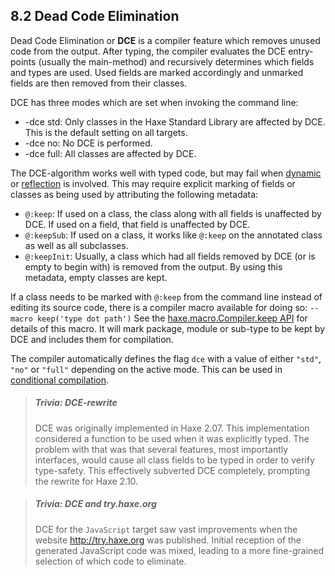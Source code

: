 ## 8.2 Dead Code Elimination

Dead Code Elimination or **DCE** is a compiler feature which removes unused code from the output. After typing, the compiler evaluates the DCE entry-points (usually the main-method) and recursively determines which fields and types are used. Used fields are marked accordingly and unmarked fields are then removed from their classes.

DCE has three modes which are set when invoking the command line:

* -dce std: Only classes in the Haxe Standard Library are affected by DCE. This is the default setting on all targets.
* -dce no: No DCE is performed.
* -dce full: All classes are affected by DCE.

The DCE-algorithm works well with typed code, but may fail when [dynamic](types-dynamic.md) or [reflection](std-reflection.md) is involved. This may require explicit marking of fields or classes as being used by attributing the following metadata:

* `@:keep`: If used on a class, the class along with all fields is unaffected by DCE. If used on a field, that field is unaffected by DCE.
* `@:keepSub`: If used on a class, it works like `@:keep` on the annotated class as well as all subclasses.
* `@:keepInit`: Usually, a class which had all fields removed by DCE (or is empty to begin with) is removed from the output. By using this metadata, empty classes are kept.

If a class needs to be marked with `@:keep` from the command line instead of editing its source code, there is a compiler macro available for doing so: `--macro keep('type dot path')` See the [haxe.macro.Compiler.keep API](http://api.haxe.org/haxe/macro/Compiler.html#keep) for details of this macro. It will mark package, module or sub-type to be kept by DCE and includes them for compilation.
 
The compiler automatically defines the flag `dce` with a value of either `"std"`, `"no"` or `"full"` depending on the active mode. This can be used in [conditional compilation](lf-condition-compilation.md).

> ##### Trivia: DCE-rewrite
>
> DCE was originally implemented in Haxe 2.07. This implementation considered a function to be used when it was explicitly typed. The problem with that was that several features, most importantly interfaces, would cause all class fields to be typed in order to verify type-safety. This effectively subverted DCE completely, prompting the rewrite for Haxe 2.10.

> ##### Trivia: DCE and try.haxe.org
>
> DCE for the `JavaScript` target saw vast improvements when the website <http://try.haxe.org> was published. Initial reception of the generated JavaScript code was mixed, leading to a more fine-grained selection of which code to eliminate.
